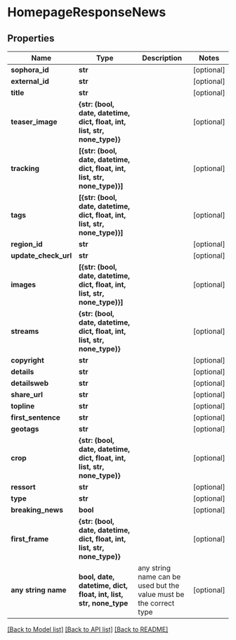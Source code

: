 # HomepageResponseNews


## Properties
Name | Type | Description | Notes
------------ | ------------- | ------------- | -------------
**sophora_id** | **str** |  | [optional] 
**external_id** | **str** |  | [optional] 
**title** | **str** |  | [optional] 
**teaser_image** | **{str: (bool, date, datetime, dict, float, int, list, str, none_type)}** |  | [optional] 
**tracking** | **[{str: (bool, date, datetime, dict, float, int, list, str, none_type)}]** |  | [optional] 
**tags** | **[{str: (bool, date, datetime, dict, float, int, list, str, none_type)}]** |  | [optional] 
**region_id** | **str** |  | [optional] 
**update_check_url** | **str** |  | [optional] 
**images** | **[{str: (bool, date, datetime, dict, float, int, list, str, none_type)}]** |  | [optional] 
**streams** | **{str: (bool, date, datetime, dict, float, int, list, str, none_type)}** |  | [optional] 
**copyright** | **str** |  | [optional] 
**details** | **str** |  | [optional] 
**detailsweb** | **str** |  | [optional] 
**share_url** | **str** |  | [optional] 
**topline** | **str** |  | [optional] 
**first_sentence** | **str** |  | [optional] 
**geotags** | **str** |  | [optional] 
**crop** | **{str: (bool, date, datetime, dict, float, int, list, str, none_type)}** |  | [optional] 
**ressort** | **str** |  | [optional] 
**type** | **str** |  | [optional] 
**breaking_news** | **bool** |  | [optional] 
**first_frame** | **{str: (bool, date, datetime, dict, float, int, list, str, none_type)}** |  | [optional] 
**any string name** | **bool, date, datetime, dict, float, int, list, str, none_type** | any string name can be used but the value must be the correct type | [optional]

[[Back to Model list]](../README.md#documentation-for-models) [[Back to API list]](../README.md#documentation-for-api-endpoints) [[Back to README]](../README.md)


